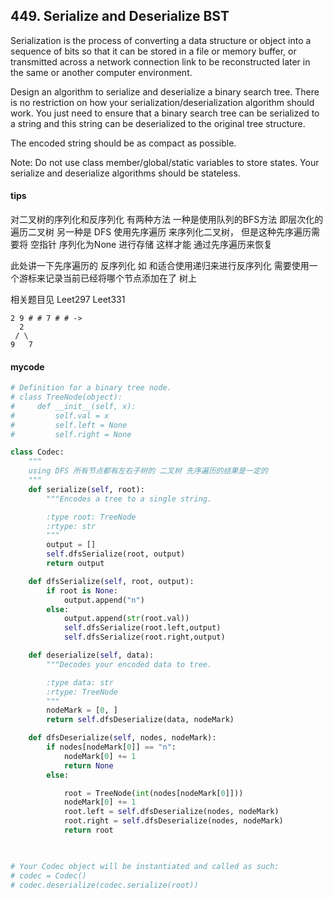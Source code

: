 ## 449. Serialize and Deserialize BST

Serialization is the process of converting a data structure or object into a sequence of bits so that it can be stored in a file or memory buffer, or transmitted across a network connection link to be reconstructed later in the same or another computer environment.

Design an algorithm to serialize and deserialize a binary search tree. There is no restriction on how your serialization/deserialization algorithm should work. You just need to ensure that a binary search tree can be serialized to a string and this string can be deserialized to the original tree structure.

The encoded string should be as compact as possible.

Note: Do not use class member/global/static variables to store states. Your serialize and deserialize algorithms should be stateless.

#### tips
对二叉树的序列化和反序列化 有两种方法 一种是使用队列的BFS方法 即层次化的遍历二叉树
另一种是 DFS 使用先序遍历 来序列化二叉树， 但是这种先序遍历需要将 空指针 序列化为None 进行存储 这样才能 通过先序遍历来恢复

此处讲一下先序遍历的 反序列化
如 和适合使用递归来进行反序列化 需要使用一个游标来记录当前已经将哪个节点添加在了 树上

相关题目见 Leet297 Leet331

```
2 9 # # 7 # # ->
  2
 / \
9   7
```

#### mycode
```Python
# Definition for a binary tree node.
# class TreeNode(object):
#     def __init__(self, x):
#         self.val = x
#         self.left = None
#         self.right = None

class Codec:
    """
    using DFS 所有节点都有左右子树的 二叉树 先序遍历的结果是一定的
    """
    def serialize(self, root):
        """Encodes a tree to a single string.

        :type root: TreeNode
        :rtype: str
        """
        output = []
        self.dfsSerialize(root, output)
        return output

    def dfsSerialize(self, root, output):
        if root is None:
            output.append("n")
        else:
            output.append(str(root.val))
            self.dfsSerialize(root.left,output)
            self.dfsSerialize(root.right,output)

    def deserialize(self, data):
        """Decodes your encoded data to tree.

        :type data: str
        :rtype: TreeNode
        """
        nodeMark = [0, ]
        return self.dfsDeserialize(data, nodeMark)

    def dfsDeserialize(self, nodes, nodeMark):
        if nodes[nodeMark[0]] == "n":
            nodeMark[0] += 1
            return None
        else:

            root = TreeNode(int(nodes[nodeMark[0]]))
            nodeMark[0] += 1
            root.left = self.dfsDeserialize(nodes, nodeMark)
            root.right = self.dfsDeserialize(nodes, nodeMark)
            return root

        

# Your Codec object will be instantiated and called as such:
# codec = Codec()
# codec.deserialize(codec.serialize(root))
```
